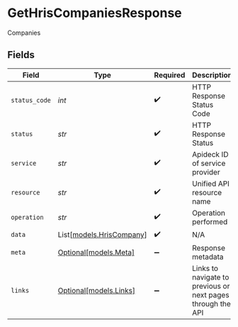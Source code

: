 # GetHrisCompaniesResponse

Companies


## Fields

| Field                                                       | Type                                                        | Required                                                    | Description                                                 | Example                                                     |
| ----------------------------------------------------------- | ----------------------------------------------------------- | ----------------------------------------------------------- | ----------------------------------------------------------- | ----------------------------------------------------------- |
| `status_code`                                               | *int*                                                       | :heavy_check_mark:                                          | HTTP Response Status Code                                   | 200                                                         |
| `status`                                                    | *str*                                                       | :heavy_check_mark:                                          | HTTP Response Status                                        | OK                                                          |
| `service`                                                   | *str*                                                       | :heavy_check_mark:                                          | Apideck ID of service provider                              | undefined                                                   |
| `resource`                                                  | *str*                                                       | :heavy_check_mark:                                          | Unified API resource name                                   | Companies                                                   |
| `operation`                                                 | *str*                                                       | :heavy_check_mark:                                          | Operation performed                                         | all                                                         |
| `data`                                                      | List[[models.HrisCompany](../models/hriscompany.md)]        | :heavy_check_mark:                                          | N/A                                                         |                                                             |
| `meta`                                                      | [Optional[models.Meta]](../models/meta.md)                  | :heavy_minus_sign:                                          | Response metadata                                           |                                                             |
| `links`                                                     | [Optional[models.Links]](../models/links.md)                | :heavy_minus_sign:                                          | Links to navigate to previous or next pages through the API |                                                             |